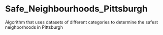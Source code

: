 # Safe_Neighbourhoods_Pittsburgh
Algorithm that uses datasets of different categories to determine the safest neighborhoods in Pittsburgh
